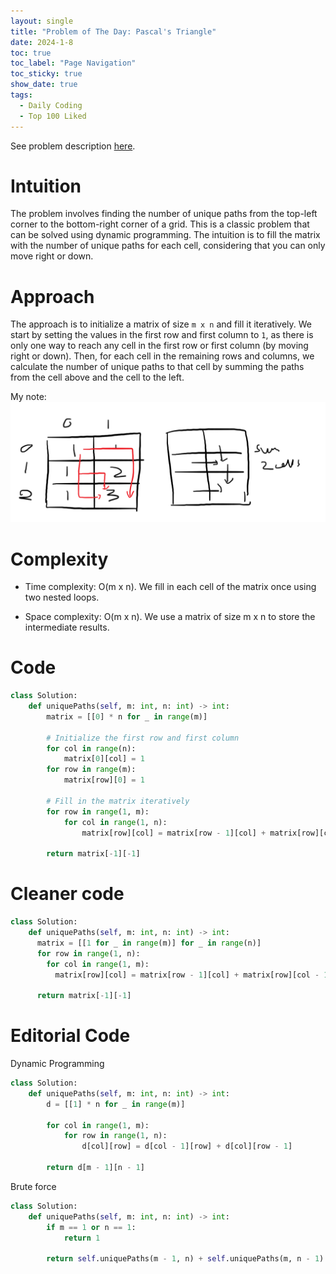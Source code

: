 ```yaml
---
layout: single
title: "Problem of The Day: Pascal's Triangle"
date: 2024-1-8
toc: true
toc_label: "Page Navigation"
toc_sticky: true
show_date: true
tags:
  - Daily Coding
  - Top 100 Liked
---
```

See problem description [here](https://leetcode.com/problems/unique-paths/description/?envType=study-plan-v2&envId=top-100-liked).

# Intuition
The problem involves finding the number of unique paths from the top-left corner to the bottom-right corner of a grid. This is a classic problem that can be solved using dynamic programming. The intuition is to fill the matrix with the number of unique paths for each cell, considering that you can only move right or down.

# Approach
The approach is to initialize a matrix of size `m x n` and fill it iteratively. We start by setting the values in the first row and first column to `1`, as there is only one way to reach any cell in the first row or first column (by moving right or down). Then, for each cell in the remaining rows and columns, we calculate the number of unique paths to that cell by summing the paths from the cell above and the cell to the left.

My note:
[![note](/assets/images/2024-01-09_14-20-40-path-sum.png)](/assets/images/2024-01-09_14-20-40-path-sum.png)

# Complexity
- Time complexity:
O(m x n). We fill in each cell of the matrix once using two nested loops.

- Space complexity:
O(m x n). We use a matrix of size m x n to store the intermediate results.

# Code
```python
class Solution:
    def uniquePaths(self, m: int, n: int) -> int:
        matrix = [[0] * n for _ in range(m)]
        
        # Initialize the first row and first column
        for col in range(n):
            matrix[0][col] = 1
        for row in range(m):
            matrix[row][0] = 1
        
        # Fill in the matrix iteratively
        for row in range(1, m):
            for col in range(1, n):
                matrix[row][col] = matrix[row - 1][col] + matrix[row][col - 1]
        
        return matrix[-1][-1]
```

# Cleaner code
```python
class Solution:
    def uniquePaths(self, m: int, n: int) -> int:
      matrix = [[1 for _ in range(m)] for _ in range(n)]
      for row in range(1, n):
        for col in range(1, m):
          matrix[row][col] = matrix[row - 1][col] + matrix[row][col - 1]
      
      return matrix[-1][-1]
```

# Editorial Code
Dynamic Programming
```python
class Solution:
    def uniquePaths(self, m: int, n: int) -> int:
        d = [[1] * n for _ in range(m)]

        for col in range(1, m):
            for row in range(1, n):
                d[col][row] = d[col - 1][row] + d[col][row - 1]

        return d[m - 1][n - 1]
```

Brute force
```python
class Solution:
    def uniquePaths(self, m: int, n: int) -> int:
        if m == 1 or n == 1:
            return 1
        
        return self.uniquePaths(m - 1, n) + self.uniquePaths(m, n - 1)
```